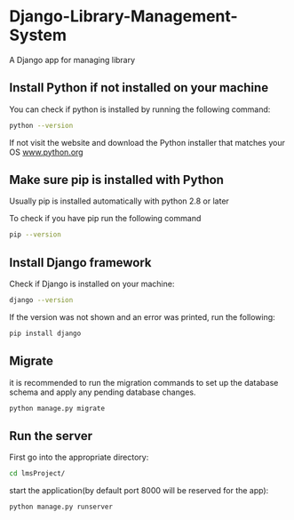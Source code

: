 # Django-Library-Management-System
A Django app for managing library

## Install Python if not installed on your machine
 You can check if python is installed by running the following command:
 
 ```bash
 python --version
 ```

 If not visit the website and download the Python installer that matches your OS www.python.org

## Make sure pip is installed with Python
Usually pip is installed automatically with python 2.8 or later

To check if you have pip run the following command
```bash
pip --version
```

## Install Django framework

Check if Django is installed on your machine:
```bash
django --version
```

If the version was not shown and an error was printed, run the following:
```bash
pip install django
```

## Migrate 
 it is recommended to run the migration commands to set up the database schema and apply any pending database changes.
 ```bash
 python manage.py migrate
 ```

 ## Run the server
 First go into the appropriate directory:
 ```bash
cd lmsProject/
 ```
 start the application(by default port 8000 will be reserved for the app):
 ```bash
 python manage.py runserver
 ```